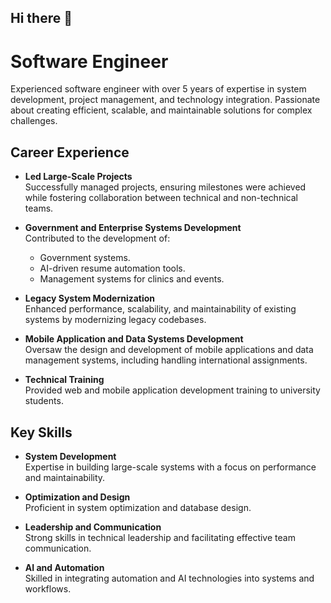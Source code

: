 ## Hi there 👋

<!--
**fadzilahariffin/fadzilahariffin** is a ✨ _special_ ✨ repository because its `README.md` (this file) appears on your GitHub profile.

Here are some ideas to get you started:

- 🔭 I’m currently working on ...
- 🌱 I’m currently learning ...
- 👯 I’m looking to collaborate on ...
- 🤔 I’m looking for help with ...
- 💬 Ask me about ...
- 📫 How to reach me: ...
- 😄 Pronouns: ...
- ⚡ Fun fact: ...
-->


# Software Engineer

Experienced software engineer with over 5 years of expertise in system development, project management, and technology integration. Passionate about creating efficient, scalable, and maintainable solutions for complex challenges.

## Career Experience

- **Led Large-Scale Projects**  
  Successfully managed projects, ensuring milestones were achieved while fostering collaboration between technical and non-technical teams.

- **Government and Enterprise Systems Development**  
  Contributed to the development of:
  - Government systems.
  - AI-driven resume automation tools.
  - Management systems for clinics and events.

- **Legacy System Modernization**  
  Enhanced performance, scalability, and maintainability of existing systems by modernizing legacy codebases.

- **Mobile Application and Data Systems Development**  
  Oversaw the design and development of mobile applications and data management systems, including handling international assignments.

- **Technical Training**  
  Provided web and mobile application development training to university students.

## Key Skills

- **System Development**  
  Expertise in building large-scale systems with a focus on performance and maintainability.

- **Optimization and Design**  
  Proficient in system optimization and database design.

- **Leadership and Communication**  
  Strong skills in technical leadership and facilitating effective team communication.

- **AI and Automation**  
  Skilled in integrating automation and AI technologies into systems and workflows.
